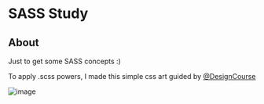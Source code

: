 # SASS Study

## About
Just to get some SASS concepts :)

To apply .scss powers, I made this simple css art guided by [@DesignCourse](https://www.youtube.com/@DesignCourse)

![image](https://github.com/IgorMelleiro/sass-study/assets/73182105/9f7e1f33-1036-4883-a74e-da6fec776c0b)

